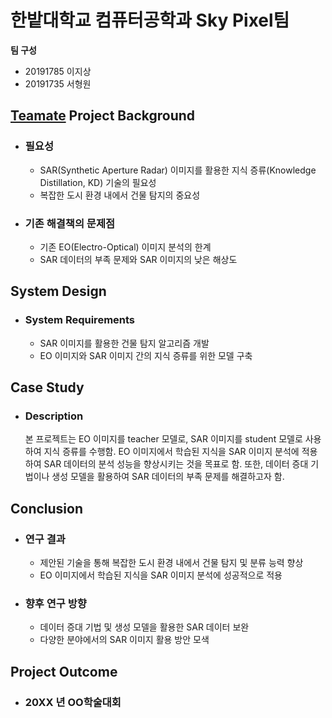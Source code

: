 # 한밭대학교 컴퓨터공학과 Sky Pixel팀

**팀 구성**
- 20191785 이지상
- 20191735 서형원

## <u>Teamate</u> Project Background
- ### 필요성
  - SAR(Synthetic Aperture Radar) 이미지를 활용한 지식 증류(Knowledge Distillation, KD) 기술의 필요성
  - 복잡한 도시 환경 내에서 건물 탐지의 중요성
- ### 기존 해결책의 문제점
  - 기존 EO(Electro-Optical) 이미지 분석의 한계
  - SAR 데이터의 부족 문제와 SAR 이미지의 낮은 해상도

## System Design
  - ### System Requirements
    - SAR 이미지를 활용한 건물 탐지 알고리즘 개발
    - EO 이미지와 SAR 이미지 간의 지식 증류를 위한 모델 구축
    
## Case Study
  - ### Description
    본 프로젝트는 EO 이미지를 teacher 모델로, SAR 이미지를 student 모델로 사용하여 지식 증류를 수행함. EO 이미지에서 학습된 지식을 SAR 이미지 분석에 적용하여 SAR 데이터의 분석 성능을 향상시키는 것을 목표로 함. 또한, 데이터 증대 기법이나 생성 모델을 활용하여 SAR 데이터의 부족 문제를 해결하고자 함.

## Conclusion
  - ### 연구 결과
    - 제안된 기술을 통해 복잡한 도시 환경 내에서 건물 탐지 및 분류 능력 향상
    - EO 이미지에서 학습된 지식을 SAR 이미지 분석에 성공적으로 적용
  - ### 향후 연구 방향
    - 데이터 증대 기법 및 생성 모델을 활용한 SAR 데이터 보완
    - 다양한 분야에서의 SAR 이미지 활용 방안 모색

## Project Outcome
- ### 20XX 년 OO학술대회

